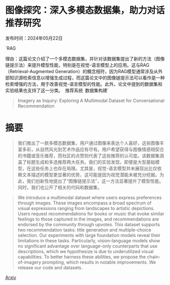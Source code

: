 # 图像探究：深入多模态数据集，助力对话推荐研究

发布时间：2024年05月22日

`RAG

理由：这篇论文介绍了一个多模态数据集，并针对该数据集提出了新的方法（图像链提示法）来提升模型性能，特别是在视觉-语言模型上的应用。这与RAG（Retrieval-Augmented Generation）的概念相符，因为RAG模型通常涉及从外部知识源检索信息以增强生成过程，而这篇论文中的图像链提示法可以看作是一种检索增强的方法，用于改善视觉-语言模型的性能。此外，论文中提到的数据集和实验结果也支持了这一分类。` `推荐系统` `数据集构建`

> Imagery as Inquiry: Exploring A Multimodal Dataset for Conversational Recommendation

# 摘要

> 我们推出了一款多模态数据集，用户通过图像来表达个人喜好，这些图像丰富多彩，从自然风光到艺术作品应有尽有。用户希望获得与图像情感相契合的书籍或音乐推荐，而社区的点赞则代表了这些推荐的认可度。该数据集涵盖了标题生成和多选推荐两大任务。我们的实验发现，即便是大型基础模型，在这些任务上也存在局限。尤其是，视觉-语言模型并未展现出比仅依赖文本描述的模型更显著的优势，这可能是因为视觉潜能未被充分挖掘。为此，我们创新性地提出了“图像链提示法”，这一方法显著提升了模型性能。同时，我们也公开了相关的代码和数据集。

> We introduce a multimodal dataset where users express preferences through images. These images encompass a broad spectrum of visual expressions ranging from landscapes to artistic depictions. Users request recommendations for books or music that evoke similar feelings to those captured in the images, and recommendations are endorsed by the community through upvotes. This dataset supports two recommendation tasks: title generation and multiple-choice selection. Our experiments with large foundation models reveal their limitations in these tasks. Particularly, vision-language models show no significant advantage over language-only counterparts that use descriptions, which we hypothesize is due to underutilized visual capabilities. To better harness these abilities, we propose the chain-of-imagery prompting, which results in notable improvements. We release our code and datasets.

[Arxiv](https://arxiv.org/abs/2405.14142)